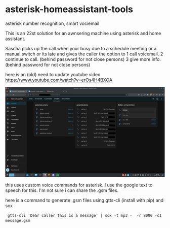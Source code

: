 # asterisk-homeassistant-tools
asterisk number recognition, smart vociemail

This is an 22st solution for an awnsering machine using asterisk and home assistant.

Sascha picks up the call when your busy due to a schedule meeting or a manual switch or its late and gives the caller the option to
1 call voicemail.
2 continue to call. (behind password for not close persons)
3 give more info. (behind password for not close persons)


here is an (old) need to update youtube video https://www.youtube.com/watch?v=erOs4H4BXOA

![](./pics/asterisk.png)



this uses custom voice commands for asterisk. I use the google text to speech for this. I'm not sure i can share the .gsm files. 

here is a command to generate .gsm files using  gtts-cli (install with pip) and sox
```
 gtts-cli 'Dear caller this is a message' | sox -t mp3 -  -r 8000 -c1 message.gsm
```
